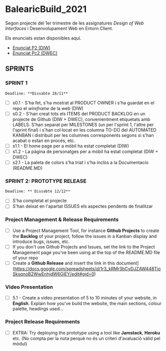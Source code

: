 # BalearicBuild_2021
Segon projecte del 1er trimestre de les assignatures _Design of Web Interfaces_ i Desenvolupament Web en Entorn Client.

Els enunciats estan disponibles aquí. 

- [Enunciat P2 (DIW)](https://docs.google.com/document/d/1Xf5YXEFK-uyKkfcKPDUHtSW9Ta3xRqP4V1f_vQ0mb_U/edit#)
- [Enunciat Pc2 (DWEC)](https://docs.google.com/document/d/1lx-whEXZHYdUa27IJMJCYJfctSzRPL8DxmKn1Fh4ld4/edit#)

## SPRINTS

### SPRINT 1
`Deadline: **Dissabte 28/11**`

- [ ] s0.1 - S'ha fet, s'ha mostrat al PRODUCT OWNER i s'ha guardat en el repo el _wireframe_ de la web (DIW)
- [ ] s0.2 - S'han creat tots els ITEMS del PRODUCT BACKLOG en un projecte de Github (DIW + DWEC), convenientment etiquetats amb LABELS. S'han separat per MILESTONES (un per l'sprint 1, l'altre per l'sprint final) i s'han col·locat en les columna TO-DO del AUTOMATED KANBAN i distribuit per les columnes corresponents segons si s'han acabat o estan en procés, etc.
- [ ] s1.1 - El home page per a mòbil ha estat completat (DIW)
- [ ] s1.2 - La pàgina de personatges per a mòbil ha estat completat (DIW + DWEC)
- [ ] s2.1 - La paleta de colors s'ha triat i s'ha inclòs a la Documentacio (README.MD)
 
### SPRINT 2: PROTOTYPE RELEASE
`Deadline: ** Dissabte 12/12**`

- [ ] S'ha completat el projecte
- [ ] S'han deixat en l'apartat ISSUES els aspectes pendents de finalitzar

### Project Management & Release Requirements

- [ ] Use a Project Management Tool, for instance **Github Projects** to create the **Backlog** of your project, follow the issues in a Kanban display and introduce bugs, issues, etc. 
- [ ] If you don't use Github Projects and Issues, set the link to the Project Management page you've been using at the top of the README.MD file of your repo
- [ ] Create a **Github Release** and insert the link in this document](https://docs.google.com/spreadsheets/d/1r3_kRMr3bCyDJZAW448TioSksqnoB2WwEnhjdW6GiEY/edit#gid=0)

### Video Presentation

- [ ] 5.1 - Create a video presentation of 5 to 10 minutes of your website, in **English**. Explain how you've build the website, the main sections, colour palette, headings used...


### Project Release Requirements

- [ ] EXTRA: Try deploying the prototype using a tool like **Jamstack**, **Heroku** etc. (No compta per la nota perquè no és un criteri d'avaluaciò válid pel mòdul)